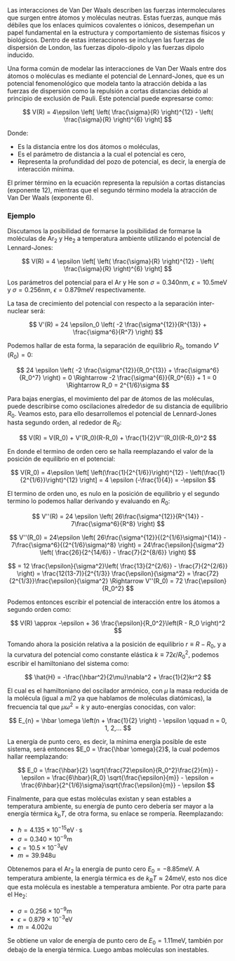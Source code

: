 Las interacciones de Van Der Waals describen las fuerzas intermoleculares que surgen entre átomos y moléculas neutras. Estas fuerzas, aunque más débiles que los enlaces químicos covalentes o iónicos, desempeñan un papel fundamental en la estructura y comportamiento de sistemas físicos y biológicos. Dentro de estas interacciones se incluyen las fuerzas de dispersión de London, las fuerzas dipolo-dipolo y las fuerzas dipolo inducido.

Una forma común de modelar las interacciones de Van Der Waals entre dos átomos o moléculas es mediante el potencial de Lennard-Jones, que es un potencial fenomenológico que modela tanto la atracción debida a las fuerzas de dispersión como la repulsión a cortas distancias debido al principio de exclusión de Pauli. Este potencial puede expresarse como: 

$$
V(R) = 4\epsilon \left[ \left( \frac{\sigma}{R} \right)^{12} - \left( \frac{\sigma}{R} \right)^{6} \right]
$$

Donde:
* Es la distancia entre los dos átomos o moléculas,
* Es el parámetro de distancia a la cual el potencial es cero,
* Representa la profundidad del pozo de potencial, es decir, la energía de interacción mínima.   

El primer término en la ecuación representa la repulsión a cortas distancias (exponente 12), mientras que el segundo término modela la atracción de Van Der Waals (exponente 6).
### Ejemplo

Discutamos la posibilidad de formarse la posibilidad de formarse la moléculas de $\text{Ar}_2$ y $\text{He}_2$ a temperatura ambiente utilizando el potencial de Lennard-Jones:

$$
V(R) = 4 \epsilon \left[ \left( \frac{\sigma}{R} \right)^{12} - \left( \frac{\sigma}{R} \right)^{6} \right]
$$

Los parámetros del potencial para el $\text{Ar}$ y $\text{He}$ son $\sigma = 0.340 \text{nm}$, $\epsilon = 10.5 \text{meV}$ y $\sigma = 0.256 \text{nm}$, $\epsilon = 0.879 \text{meV}$ respectivamente.

La tasa de crecimiento del potencial con respecto a la separación inter-nuclear será: 

$$
V'(R) = 24 \epsilon_0 \left( -2 \frac{\sigma^{12}}{R^{13}} + \frac{\sigma^6}{R^7} \right)
$$

Podemos hallar de esta forma, la separación de equilibrio $R_0$, tomando $V'(R_0) = 0$:

$$ 
24 \epsilon \left( -2 \frac{\sigma^{12}}{R_0^{13}} + \frac{\sigma^6}{R_0^7} \right) = 0 \Rightarrow -2 \frac{\sigma^{6}}{R_0^{6}} + 1 = 0 \Rightarrow R_0 = 2^{1/6}\sigma
$$

Para bajas energías, el movimiento del par de átomos de las moléculas, puede describirse como oscilaciones alrededor de su distancia de equilibrio $R_0$. Veamos esto, para ello desarrollemos el potencial de Lennard-Jones hasta segundo orden, al rededor de $R_0$:

$$
V(R) = V(R_0) + V'(R_0)(R-R_0) + \frac{1}{2}V''(R_0)(R-R_0)^2
$$

En donde el termino de orden cero se halla reemplazando el valor de la posición de equilibrio en el potencial:

$$
V(R_0) = 4\epsilon \left[ \left(\frac{1}{2^{1/6}}\right)^{12} -  \left(\frac{1}{2^{1/6}}\right)^{12} \right] = 4 \epsilon (-\frac{1}{4}) = -\epsilon
$$

El termino de orden uno, es nulo en la posición de equilibrio y el segundo termino lo podemos hallar derivando y evaluando en $R_0$:

$$
V''(R) = 24 \epsilon \left( 26\frac{\sigma^{12}}{R^{14}} - 7\frac{\sigma^6}{R^8} \right)
$$

$$
V''(R_0) = 24\epsilon \left( 26\frac{\sigma^{12}}{(2^{1/6}\sigma)^{14}} - 7\frac{\sigma^6}{(2^{1/6}\sigma)^8} \right) = 24\frac{\epsilon}{\sigma^2} \left( \frac{26}{2^{14/6}} - \frac{7}{2^{8/6}} \right)
$$

$$
= 12 \frac{\epsilon}{\sigma^2}\left( \frac{13}{2^{2/6}} - \frac{7}{2^{2/6}} \right) = \frac{12(13-7)}{2^{1/3}} \frac{\epsilon}{\sigma^2} = \frac{72}{2^{1/3}}\frac{\epsilon}{\sigma^2} \Rightarrow V''(R_0) = 72 \frac{\epsilon}{R_0^2}
$$

Podemos entonces escribir el potencial de interacción entre los átomos a segundo orden como:

$$
V(R) \approx -\epsilon + 36 \frac{\epsilon}{R_0^2}\left(R - R_0 \right)^2 
$$

Tomando ahora la posición relativa a la posición de equilibrio $r \equiv R - R_0$, y a la curvatura del potencial como constante elástica $k \equiv 72\epsilon /R_0^2$, podemos escribir el hamiltoniano del sistema como: 

$$
\hat{H} = -\frac{\hbar^2}{2\mu}\nabla^2 + \frac{1}{2}kr^2
$$

El cual es el hamiltoniano del oscilador armónico, con $\mu$ la masa reducida de la molécula (igual a $m/2$ ya que hablamos de moléculas diatómicas), la frecuencia tal que $\mu \omega^2 = k$ y auto-energías conocidas, con valor:

$$
E_{n} = \hbar \omega \left(n + \frac{1}{2} \right) - \epsilon \qquad n = 0, 1, 2,...
$$

La energía de punto cero, es decir, la mínima energía posible de este sistema, será entonces $E_0 = \frac{\hbar \omega}{2}$, la cual podemos hallar reemplazando:

$$ 
E_0 = \frac{\hbar}{2} \sqrt{\frac{72\epsilon}{R_0^2}\frac{2}{m}} - \epsilon =  \frac{6\hbar}{R_0} \sqrt{\frac{\epsilon}{m}} - \epsilon = \frac{6\hbar}{2^{1/6}\sigma}\sqrt{\frac{\epsilon}{m}} - \epsilon
$$

Finalmente, para que estas moléculas existan y sean estables a temperatura ambiente, su energía de punto cero debería ser mayor a la energía térmica $k_b T$, de otra forma, su enlace se rompería. Reemplazando:

- $\hbar = 4.135 \times 10^{-15} \text{eV}\cdot \text{s}$
- $\sigma = 0.340 \times 10^{-9} \text{m}$
- $\epsilon = 10.5 \times 10^{-3} \text{eV}$
- $m = 39.948 \text{u}$

Obtenemos para el $\text{Ar}_2$ la energía de punto cero $E_0 = -8.85 \text{meV}$. A temperatura ambiente, la energía térmica es de $k_B T \approx 24\text{meV}$, esto nos dice que esta molécula es inestable a temperatura ambiente. Por otra parte para el $\text{He}_2$:

- $\sigma = 0.256 \times 10^{-9} \text{m}$
- $\epsilon = 0.879 \times 10^{-3} \text{eV}$
- $m = 4.002\text{u}$

Se obtiene un valor de energía de punto cero de $E_0 = 1.11\text{meV}$, también por debajo de la energía térmica. Luego ambas moléculas son inestables.